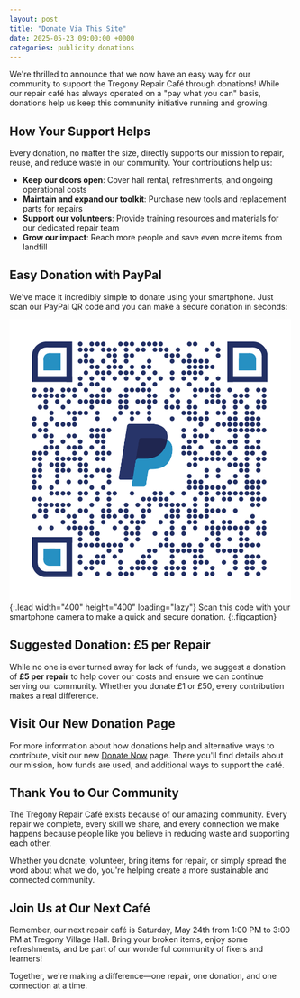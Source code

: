 ```yaml
---
layout: post
title: "Donate Via This Site"
date: 2025-05-23 09:00:00 +0000
categories: publicity donations
---
```


We're thrilled to announce that we now have an easy way for our community to support the Tregony Repair Café through donations! While our repair café has always operated on a "pay what you can" basis, donations help us keep this community initiative running and growing.

## How Your Support Helps

Every donation, no matter the size, directly supports our mission to repair, reuse, and reduce waste in our community. Your contributions help us:

- **Keep our doors open**: Cover hall rental, refreshments, and ongoing operational costs
- **Maintain and expand our toolkit**: Purchase new tools and replacement parts for repairs
- **Support our volunteers**: Provide training resources and materials for our dedicated repair team
- **Grow our impact**: Reach more people and save even more items from landfill

## Easy Donation with PayPal

We've made it incredibly simple to donate using your smartphone. Just scan our PayPal QR code and you can make a secure donation in seconds:

![Donation QR Code](/assets/donation_qrcode.png){:.lead width="400" height="400" loading="lazy"}
Scan this code with your smartphone camera to make a quick and secure donation.
{:.figcaption}

## Suggested Donation: £5 per Repair

While no one is ever turned away for lack of funds, we suggest a donation of **£5 per repair** to help cover our costs and ensure we can continue serving our community. Whether you donate £1 or £50, every contribution makes a real difference.

## Visit Our New Donation Page

For more information about how donations help and alternative ways to contribute, visit our new [Donate Now](/donate/) page. There you'll find details about our mission, how funds are used, and additional ways to support the café.

## Thank You to Our Community

The Tregony Repair Café exists because of our amazing community. Every repair we complete, every skill we share, and every connection we make happens because people like you believe in reducing waste and supporting each other.

Whether you donate, volunteer, bring items for repair, or simply spread the word about what we do, you're helping create a more sustainable and connected community.

## Join Us at Our Next Café

Remember, our next repair café is Saturday, May 24th from 1:00 PM to 3:00 PM at Tregony Village Hall. Bring your broken items, enjoy some refreshments, and be part of our wonderful community of fixers and learners!

Together, we're making a difference—one repair, one donation, and one connection at a time.
